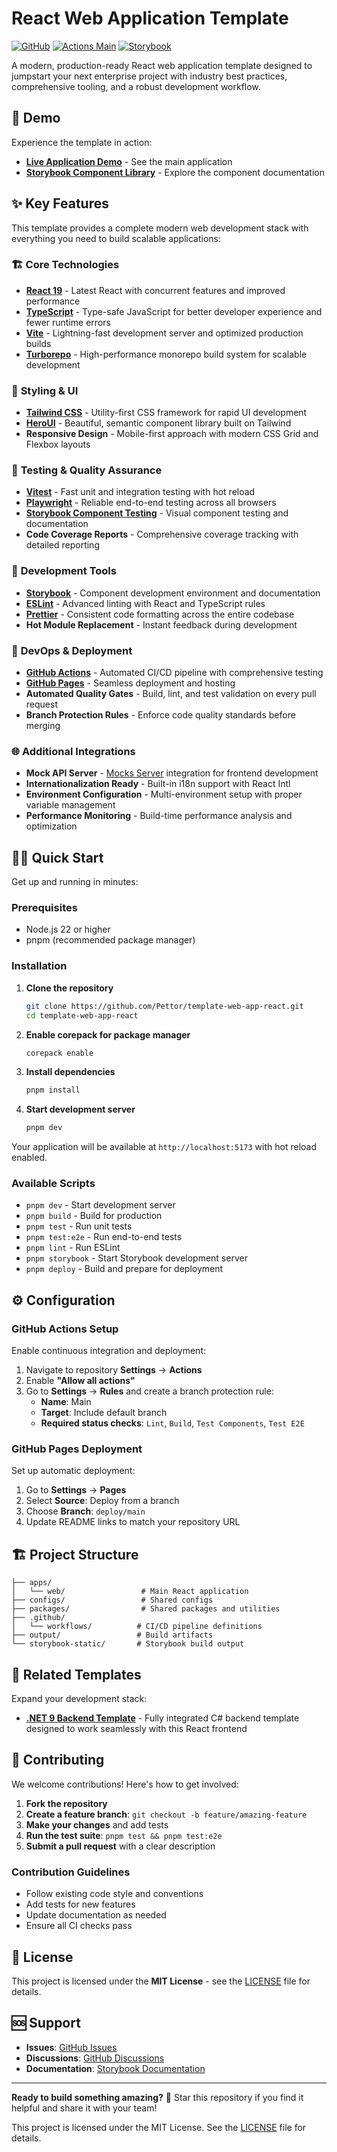 # React Web Application Template

[![GitHub](https://img.shields.io/badge/license-MIT-green)](https://github.com/Pettor/template-web-app-react-enterprise/blob/main/LICENSE)
[![Actions Main](../../actions/workflows/main.yml/badge.svg)](../../actions/workflows/main.yml)
[![Storybook](https://raw.githubusercontent.com/storybooks/brand/master/badge/badge-storybook.svg)](https://pettor.github.io/template-web-app-react-enterprise/storybook/)

A modern, production-ready React web application template designed to jumpstart your next enterprise project with industry best practices, comprehensive tooling, and a robust development workflow.

## 🚀 Demo

Experience the template in action:
- **[Live Application Demo](https://pettor.github.io/template-web-app-react-enterprise/app/)** - See the main application
- **[Storybook Component Library](https://pettor.github.io/template-web-app-react-enterprise/storybook/)** - Explore the component documentation

## ✨ Key Features

This template provides a complete modern web development stack with everything you need to build scalable applications:

### 🏗️ **Core Technologies**
- **[React 19](https://reactjs.org/)** - Latest React with concurrent features and improved performance
- **[TypeScript](https://www.typescriptlang.org/)** - Type-safe JavaScript for better developer experience and fewer runtime errors
- **[Vite](https://vitejs.dev/)** - Lightning-fast development server and optimized production builds
- **[Turborepo](https://turbo.build/repo/)** - High-performance monorepo build system for scalable development

### 🎨 **Styling & UI**
- **[Tailwind CSS](https://tailwindcss.com/)** - Utility-first CSS framework for rapid UI development
- **[HeroUI](https://www.heroui.com/)** - Beautiful, semantic component library built on Tailwind
- **Responsive Design** - Mobile-first approach with modern CSS Grid and Flexbox layouts

### 🧪 **Testing & Quality Assurance**
- **[Vitest](https://vitest.dev/)** - Fast unit and integration testing with hot reload
- **[Playwright](https://playwright.dev/)** - Reliable end-to-end testing across all browsers
- **[Storybook Component Testing](https://storybook.js.org/docs/writing-tests/component-testing)** - Visual component testing and documentation
- **Code Coverage Reports** - Comprehensive coverage tracking with detailed reporting

### 🔧 **Development Tools**
- **[Storybook](https://storybook.js.org/)** - Component development environment and documentation
- **[ESLint](https://eslint.org/)** - Advanced linting with React and TypeScript rules
- **[Prettier](https://prettier.io/)** - Consistent code formatting across the entire codebase
- **Hot Module Replacement** - Instant feedback during development

### 🚀 **DevOps & Deployment**
- **[GitHub Actions](https://docs.github.com/en/actions)** - Automated CI/CD pipeline with comprehensive testing
- **[GitHub Pages](https://pages.github.com/)** - Seamless deployment and hosting
- **Automated Quality Gates** - Build, lint, and test validation on every pull request
- **Branch Protection Rules** - Enforce code quality standards before merging

### 🌐 **Additional Integrations**
- **Mock API Server** - [Mocks Server](https://mocks-server.org/) integration for frontend development
- **Internationalization Ready** - Built-in i18n support with React Intl
- **Environment Configuration** - Multi-environment setup with proper variable management
- **Performance Monitoring** - Build-time performance analysis and optimization

## 🏃‍♂️ Quick Start

Get up and running in minutes:

### Prerequisites
- Node.js 22 or higher
- pnpm (recommended package manager)

### Installation

1. **Clone the repository**
   ```bash
   git clone https://github.com/Pettor/template-web-app-react.git
   cd template-web-app-react
   ```

2. **Enable corepack for package manager**
   ```bash
   corepack enable
   ```

3. **Install dependencies**
   ```bash
   pnpm install
   ```

4. **Start development server**
   ```bash
   pnpm dev
   ```

Your application will be available at `http://localhost:5173` with hot reload enabled.

### Available Scripts

- `pnpm dev` - Start development server
- `pnpm build` - Build for production
- `pnpm test` - Run unit tests
- `pnpm test:e2e` - Run end-to-end tests
- `pnpm lint` - Run ESLint
- `pnpm storybook` - Start Storybook development server
- `pnpm deploy` - Build and prepare for deployment

## ⚙️ Configuration

### GitHub Actions Setup

Enable continuous integration and deployment:

1. Navigate to repository **Settings** → **Actions**
2. Enable **"Allow all actions"**
3. Go to **Settings** → **Rules** and create a branch protection rule:
   - **Name**: Main
   - **Target**: Include default branch
   - **Required status checks**: `Lint`, `Build`, `Test Components`, `Test E2E`

### GitHub Pages Deployment

Set up automatic deployment:

1. Go to **Settings** → **Pages**
2. Select **Source**: Deploy from a branch
3. Choose **Branch**: `deploy/main`
4. Update README links to match your repository URL

## 🏗️ Project Structure

```
├── apps/
│   └── web/                 # Main React application
├── configs/                 # Shared configs
├── packages/                # Shared packages and utilities
├── .github/
│   └── workflows/          # CI/CD pipeline definitions
├── output/                 # Build artifacts
└── storybook-static/       # Storybook build output
```

## 🔗 Related Templates

Expand your development stack:

- **[.NET 9 Backend Template](https://github.com/Pettor/template-web-api-dotnet)** - Fully integrated C# backend template designed to work seamlessly with this React frontend

## 🤝 Contributing

We welcome contributions! Here's how to get involved:

1. **Fork the repository**
2. **Create a feature branch**: `git checkout -b feature/amazing-feature`
3. **Make your changes** and add tests
4. **Run the test suite**: `pnpm test && pnpm test:e2e`
5. **Submit a pull request** with a clear description

### Contribution Guidelines

- Follow existing code style and conventions
- Add tests for new features
- Update documentation as needed
- Ensure all CI checks pass

## 📄 License

This project is licensed under the **MIT License** - see the [LICENSE](LICENSE) file for details.

## 🆘 Support

- **Issues**: [GitHub Issues](https://github.com/Pettor/template-web-app-react/issues)
- **Discussions**: [GitHub Discussions](https://github.com/Pettor/template-web-app-react/discussions)
- **Documentation**: [Storybook Documentation](https://pettor.github.io/template-web-app-react/storybook/)

---

**Ready to build something amazing?** 🚀 Star this repository if you find it helpful and share it with your team!

This project is licensed under the MIT License. See the [LICENSE](LICENSE) file for details.
